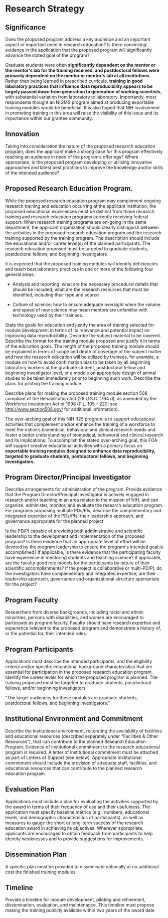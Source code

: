 # Research Strategy
## Significance
Does the proposed program address a key audience and an important aspect or
important need in research education? Is there convincing evidence in the
application that the proposed program will significantly advance the stated goal
of the program?

Graduate students were often **significantly dependent on the mentor or the
mentor's lab for the training received, and postdoctoral fellows were primarily
dependent on the mentor or mentor's lab at all institutions**.  Rather than
being learned in prescribed curricula, **training in good laboratory practices
that influence data reproducibility appears to be largely passed down from
generation to generation of working scientists**, with substantial variation
from laboratory to laboratory.  Importantly, most respondents thought an NIGMS
program aimed at producing exportable training modules would be beneficial.  It
is also hoped that NIH involvement in promoting training in this area will raise
the visibility of this issue and its importance within our grantee community.


## Innovation
Taking into consideration the nature of the proposed research education program,
does the applicant make a strong case for this program effectively reaching an
audience in need of the program’s offerings? Where appropriate, is the proposed
program developing or utilizing innovative approaches and latest best practices
to improve the knowledge and/or skills of the intended audience?


## Proposed Research Education Program.
While the proposed research education program may complement ongoing research
training and education occurring at the applicant institution, the proposed
educational experiences must be distinct from those research training and
research education programs currently receiving federal support. When research
training programs are on-going in the same department, the applicant
organization should clearly distinguish between the activities in the proposed
research education program and the research training supported by the training
program. The description should include the educational and/or career level(s)
of the planned participants. The research education proposed must be targeted to
graduate students, postdoctoral fellows, and beginning investigators

It is expected that the proposed training modules will identify deficiencies and
teach best laboratory practices in one or more of the following four general
areas:

* Analysis and reporting: what are the necessary procedural details that should
be included; what are the research resources that must be identified, including
their type and source

* Culture of science: how to ensure adequate oversight when the volume and speed
of new science may mean mentors are unfamiliar with technology used by their
trainees.

State the goals for education and justify the area of training selected for
module development in terms of its relevance and potential impact on improving
data reproducibility. Describe the subject material to be covered.  Describe the
format for the training module proposed and justify it in terms of the education
goals.  The length of the proposed training module should be explained in terms
of scope and depth of coverage of the subject matter and how the research
education will be utilized by trainees, for example, a module on how to avoid
confirmation bias to be taken by all beginning laboratory workers at the
graduate student, postdoctoral fellow and beginning investigator level, or a
module on appropriate design of animal studies to be taken immediately prior to
beginning such work. Describe the plans for piloting the training module.

Describe plans for making the proposed training module section 508 compliant of
the Rehabilitation Act (29 U.S.C. '794 d), as amended by the Workforce
Investment Act of 1998 (P.L. 105 – 220; see http://www.section508.gov/ for
additional information).

The over-arching goal of this NIH R25 program is to support educational
activities that complement and/or enhance the training of a workforce to meet
the nation’s biomedical, behavioral and clinical research needs and foster a
better understanding of biomedical, behavioral and clinical research and its
implications. To accomplish the stated over-arching goal, this FOA will support
creative educational activities with a primary focus on **exportable training
modules designed to enhance data reproducibility, targeted to graduate students,
postdoctoral fellows, and beginning investigators.**

## Program Director/Principal Investigator
Describe arrangements for administration of the program.  Provide evidence that
the Program Director/Principal Investigator is actively engaged in research
and/or teaching in an area related to the mission of NIH, and can organize,
administer, monitor, and evaluate the research education program. For programs
proposing multiple PDs/PIs, describe the complementary and integrated expertise
of the PDs/PIs; their leadership approach, and governance appropriate for the
planned project.

Is the PD/PI capable of providing both administrative and scientific leadership
to the development and implementation of the proposed program? Is there evidence
that an appropriate level of effort will be devoted by the program leadership to
ensure the program's intended goal is accomplished? If applicable, is there
evidence that the participating faculty have experience in mentoring students
and teaching science? If applicable, are the faculty good role models for the
participants by nature of their scientific accomplishments? If the project is
collaborative or multi-PD/PI, do the investigators have complementary and
integrated expertise; are their leadership approach, governance and
organizational structure appropriate for the project?


## Program Faculty
Researchers from diverse backgrounds, including racial and ethnic minorities,
persons with disabilities, and women are encouraged to participate as program
faculty. Faculty should have research expertise and experience relevant to the
proposed program and demonstrate a history of, or the potential for, their
intended roles.


## Program Participants
Applications must describe the intended participants, and the eligibility
criteria and/or specific educational background characteristics that are
essential for participation in the proposed research education program. Identify
the career levels  for which the proposed program is planned. The training
proposed must be targeted to graduate students, postdoctoral fellows, and/or
beginning investigators

"The target audiences for these modules are graduate students, postdoctoral
fellows, and beginning investigators."  

## Institutional Environment and Commitment
Describe the institutional environment, reiterating the availability of
facilities and educational resources (described separately under “Facilities &
Other Resources”), that can contribute to the planned Research Education
Program. Evidence of institutional commitment to the research educational
program is required. A letter of institutional commitment must be attached as
part of Letters of Support (see below). Appropriate institutional commitment
should include the provision of adequate staff, facilities, and educational
resources that can contribute to the planned research education program.


## Evaluation Plan
Applications must include a plan for evaluating the activities supported by the
award in terms of their frequency of use and their usefulness. The application
must specify baseline metrics (e.g., numbers, educational levels, and
demographic characteristics of participants), as well as measures to gauge the
short or long-term success of the research education award in achieving its
objectives. Wherever appropriate, applicants are encouraged to obtain feedback
from participants to help identify weaknesses and to provide suggestions for
improvements.


## Dissemination Plan
A specific plan must be provided to disseminate nationally at no additional cost
the finished training modules.


## Timeline
Provide a timeline for module development, piloting and refinement,
dissemination, evaluation, and maintenance.  This timeline must propose making
the training publicly available within two years of the award date
